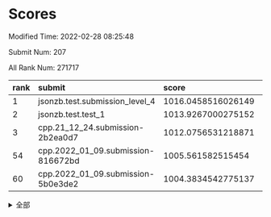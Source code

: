 # Scores

Modified Time: 2022-02-28 08:25:48

Submit Num: 207

All Rank Num: 271717

| rank |               submit               |       score        |       sigma        | pk_num |
| :--- | :--------------------------------- | :----------------- | :----------------- | :----- |
| 1    | jsonzb.test.submission_level_4     | 1016.0458516026149 | 0.8399432308088387 | 5252   |
| 2    | jsonzb.test.test_1                 | 1013.9267000275152 | 0.862425695462924  | 5252   |
| 3    | cpp.21_12_24.submission-2b2ea0d7   | 1012.0756531218871 | 0.8054048485540998 | 5252   |
| 54   | cpp.2022_01_09.submission-816672bd | 1005.561582515454  | 0.7175084324110247 | 5256   |
| 60   | cpp.2022_01_09.submission-5b0e3de2 | 1004.3834542775137 | 0.7095440415158376 | 5250   |


<details>
<summary>全部</summary>

| rank |                 submit                 |       score        |       sigma        | pk_num |
| :--- | :------------------------------------- | :----------------- | :----------------- | :----- |
| 1    | jsonzb.test.submission_level_4         | 1016.0458516026149 | 0.8399432308088387 | 5252   |
| 2    | jsonzb.test.test_1                     | 1013.9267000275152 | 0.862425695462924  | 5252   |
| 3    | cpp.21_12_24.submission-2b2ea0d7       | 1012.0756531218871 | 0.8054048485540998 | 5252   |
| 4    | gobigger.level_3.submission_level_3_22 | 1011.4494716214308 | 0.7869506112050505 | 5254   |
| 5    | gobigger.level_3.submission_level_3_29 | 1011.3050572776866 | 0.7520050287721994 | 5247   |
| 6    | gobigger.level_3.submission_level_3_3  | 1011.1264702469961 | 0.7881215410216654 | 5253   |
| 7    | gobigger.level_3.submission_level_3_6  | 1011.0146987896196 | 0.7619892201908453 | 5248   |
| 8    | gobigger.level_3.submission_level_3_28 | 1010.9980228973337 | 0.759405994226916  | 5249   |
| 9    | gobigger.level_3.submission_level_3_19 | 1010.9949123387812 | 0.7748972204326908 | 5249   |
| 10   | gobigger.level_3.submission_level_3_15 | 1010.9482739949867 | 0.760042217856327  | 5249   |
| 11   | gobigger.level_3.submission_level_3_42 | 1010.9138676552484 | 0.7505003324102273 | 5253   |
| 12   | gobigger.level_3.submission_level_3_5  | 1010.8237197880484 | 0.7618018284474345 | 5253   |
| 13   | gobigger.level_3.submission_level_3_31 | 1010.7962184216723 | 0.8132296294124125 | 5252   |
| 14   | gobigger.level_3.submission_level_3_0  | 1010.7627058206104 | 0.7578889352604902 | 5254   |
| 15   | gobigger.level_3.submission_level_3_14 | 1010.6905832844683 | 0.7658731402842441 | 5252   |
| 16   | gobigger.level_3.submission_level_3_36 | 1010.5522732961922 | 0.7943645844474465 | 5245   |
| 17   | gobigger.level_3.submission_level_3_20 | 1010.5226986144934 | 0.7640083598565595 | 5252   |
| 18   | gobigger.level_3.submission_level_3_38 | 1010.4701461179214 | 0.7539028610745933 | 5256   |
| 19   | gobigger.level_3.submission_level_3_12 | 1010.3093270838624 | 0.747646603898216  | 5246   |
| 20   | gobigger.level_3.submission_level_3_30 | 1010.3059067372678 | 0.7659472561143315 | 5250   |
| 21   | gobigger.level_3.submission_level_3_24 | 1010.2999136556614 | 0.7506343226889548 | 5248   |
| 22   | gobigger.level_3.submission_level_3_17 | 1010.2784038953621 | 0.7391186349028134 | 5250   |
| 23   | gobigger.level_3.submission_level_3_40 | 1010.2576356637542 | 0.7528782143924668 | 5245   |
| 24   | gobigger.level_3.submission_level_3_39 | 1010.2367365803061 | 0.7617448953821429 | 5251   |
| 25   | gobigger.level_3.submission_level_3_37 | 1010.2092282393453 | 0.7753528493587284 | 5254   |
| 26   | gobigger.level_3.submission_level_3_27 | 1010.2023926771684 | 0.7795213892194491 | 5248   |
| 27   | gobigger.level_3.submission_level_3_8  | 1010.1916292103363 | 0.7588166663786069 | 5255   |
| 28   | gobigger.level_3.submission_level_3_13 | 1010.0821413283603 | 0.7619832437055404 | 5251   |
| 29   | gobigger.level_3.submission_level_3_49 | 1010.0653512331695 | 0.7396630885873525 | 5251   |
| 30   | gobigger.level_3.submission_level_3_35 | 1009.9813299175382 | 0.7656936356713472 | 5250   |
| 31   | gobigger.level_3.submission_level_3_1  | 1009.9785593966388 | 0.7629009291425843 | 5249   |
| 32   | gobigger.level_3.submission_level_3_34 | 1009.9741999081509 | 0.7346227643661349 | 5255   |
| 33   | gobigger.level_3.submission_level_3_44 | 1009.9579636911097 | 0.7604145404939191 | 5250   |
| 34   | gobigger.level_3.submission_level_3_41 | 1009.9491438619567 | 0.759220849751367  | 5249   |
| 35   | gobigger.level_3.submission_level_3_33 | 1009.9243859060607 | 0.779053719575805  | 5243   |
| 36   | gobigger.level_3.submission_level_3_18 | 1009.8104857419466 | 0.7902272221776508 | 5250   |
| 37   | gobigger.level_3.submission_level_3_46 | 1009.8096308428832 | 0.7383904543850147 | 5252   |
| 38   | gobigger.level_3.submission_level_3_43 | 1009.744807183094  | 0.745875595000544  | 5249   |
| 39   | gobigger.level_3.submission_level_3_26 | 1009.6328007171139 | 0.7526171262939954 | 5251   |
| 40   | gobigger.level_3.submission_level_3_48 | 1009.5932864186184 | 0.7485265750619644 | 5251   |
| 41   | gobigger.level_3.submission_level_3_25 | 1009.5896319646608 | 0.750173227037528  | 5251   |
| 42   | gobigger.level_3.submission_level_3_4  | 1009.514681136119  | 0.750532779172307  | 5254   |
| 43   | gobigger.level_3.submission_level_3_47 | 1009.482541908131  | 0.7589840280907292 | 5251   |
| 44   | gobigger.level_3.submission_level_3_45 | 1009.4695090007381 | 0.7478614707677509 | 5247   |
| 45   | gobigger.level_3.submission_level_3_23 | 1009.4121921029015 | 0.7478537236534956 | 5244   |
| 46   | gobigger.level_3.submission_level_3_16 | 1009.358831956149  | 0.7643309937307365 | 5249   |
| 47   | gobigger.level_3.submission_level_3_2  | 1009.1814076337821 | 0.7511439574862151 | 5247   |
| 48   | gobigger.level_3.submission_level_3_32 | 1009.1747077435705 | 0.7579873246073093 | 5249   |
| 49   | gobigger.level_3.submission_level_3_21 | 1008.91142778755   | 0.7595484145646525 | 5246   |
| 50   | gobigger.level_3.submission_level_3_10 | 1008.8858553633518 | 0.7353278681061247 | 5251   |
| 51   | gobigger.level_3.submission_level_3_11 | 1008.6862425007082 | 0.7376993555156414 | 5245   |
| 52   | gobigger.level_3.submission_level_3_7  | 1008.5078662325024 | 0.7499630420892925 | 5251   |
| 53   | gobigger.level_3.submission_level_3_9  | 1008.2441521957167 | 0.7332202195405889 | 5248   |
| 54   | cpp.2022_01_09.submission-816672bd     | 1005.561582515454  | 0.7175084324110247 | 5256   |
| 55   | gobigger.level_1.submission_level_1_45 | 1004.9556215567723 | 0.7285474022404452 | 5252   |
| 56   | gobigger.level_1.submission_level_1_35 | 1004.5923758168807 | 0.7287365908312705 | 5247   |
| 57   | gobigger.level_1.submission_level_1_32 | 1004.5645557065428 | 0.723311930500825  | 5245   |
| 58   | gobigger.level_1.submission_level_1_43 | 1004.5262477599231 | 0.7272492940534677 | 5247   |
| 59   | gobigger.level_1.submission_level_1_14 | 1004.4045307673913 | 0.7385888016937843 | 5251   |
| 60   | cpp.2022_01_09.submission-5b0e3de2     | 1004.3834542775137 | 0.7095440415158376 | 5250   |
| 61   | gobigger.level_1.submission_level_1_46 | 1004.3432873860185 | 0.7163775701815076 | 5255   |
| 62   | gobigger.level_1.submission_level_1_17 | 1004.1995777838588 | 0.7180125462577256 | 5253   |
| 63   | gobigger.level_1.submission_level_1_9  | 1004.1278810639985 | 0.7209990957176324 | 5252   |
| 64   | gobigger.level_1.submission_level_1_3  | 1004.0501507207126 | 0.7281836289787265 | 5255   |
| 65   | gobigger.level_1.submission_level_1_7  | 1004.0180439400294 | 0.7120754870931428 | 5247   |
| 66   | gobigger.level_1.submission_level_1_49 | 1004.0045059781269 | 0.722442959159826  | 5254   |
| 67   | gobigger.level_1.submission_level_1_41 | 1003.952471273314  | 0.734708827356788  | 5250   |
| 68   | gobigger.level_1.submission_level_1_19 | 1003.9467995780316 | 0.7208186678689491 | 5254   |
| 69   | gobigger.level_1.submission_level_1_22 | 1003.9396043555176 | 0.7165603909044329 | 5255   |
| 70   | gobigger.level_1.submission_level_1_47 | 1003.8100564630697 | 0.7171719527630953 | 5252   |
| 71   | gobigger.level_1.submission_level_1_42 | 1003.6824560703844 | 0.7218950184355033 | 5244   |
| 72   | gobigger.level_1.submission_level_1_2  | 1003.6736937604555 | 0.7169485212705671 | 5247   |
| 73   | gobigger.level_1.submission_level_1_10 | 1003.6594797421824 | 0.7237317679192062 | 5253   |
| 74   | gobigger.level_1.submission_level_1_0  | 1003.5889930857743 | 0.7245952877681615 | 5249   |
| 75   | gobigger.level_1.submission_level_1_31 | 1003.5865900914105 | 0.7201951814039294 | 5249   |
| 76   | gobigger.level_1.submission_level_1_39 | 1003.586350977033  | 0.7122684973027847 | 5255   |
| 77   | gobigger.level_1.submission_level_1_36 | 1003.4779767742064 | 0.7181801985086583 | 5250   |
| 78   | gobigger.level_1.submission_level_1_24 | 1003.2996064697954 | 0.7115659264841043 | 5247   |
| 79   | gobigger.level_1.submission_level_1_40 | 1003.2946407459309 | 0.7275846242226367 | 5248   |
| 80   | gobigger.level_1.submission_level_1_37 | 1003.292567499828  | 0.7261630429467861 | 5254   |
| 81   | gobigger.level_1.submission_level_1_11 | 1003.2605082065454 | 0.7177709147618019 | 5250   |
| 82   | gobigger.level_1.submission_level_1_16 | 1003.2000142289569 | 0.7183107979418782 | 5255   |
| 83   | gobigger.level_1.submission_level_1_30 | 1003.1302650538516 | 0.7266639058343037 | 5255   |
| 84   | gobigger.level_1.submission_level_1_12 | 1003.1105833511994 | 0.7199939775853043 | 5253   |
| 85   | gobigger.level_1.submission_level_1_33 | 1003.0450996852112 | 0.7093665804266862 | 5252   |
| 86   | gobigger.level_1.submission_level_1_25 | 1003.0143485874556 | 0.7104325447263716 | 5254   |
| 87   | gobigger.level_1.submission_level_1_26 | 1002.9540489240528 | 0.7123752023636513 | 5254   |
| 88   | gobigger.level_1.submission_level_1_27 | 1002.9235370634347 | 0.7136875766461158 | 5252   |
| 89   | gobigger.level_1.submission_level_1_13 | 1002.8941545161288 | 0.7139584124683238 | 5252   |
| 90   | gobigger.level_1.submission_level_1_48 | 1002.7100021660062 | 0.7150721867539706 | 5247   |
| 91   | gobigger.level_1.submission_level_1_29 | 1002.6183841513177 | 0.7202427489052643 | 5249   |
| 92   | gobigger.level_1.submission_level_1_44 | 1002.5749445058982 | 0.7071553219233326 | 5251   |
| 93   | gobigger.level_1.submission_level_1_15 | 1002.5593342909149 | 0.7129249622794542 | 5247   |
| 94   | gobigger.level_1.submission_level_1_38 | 1002.4838694889244 | 0.6992624199936762 | 5254   |
| 95   | gobigger.level_1.submission_level_1_23 | 1002.45577079914   | 0.7141281464300102 | 5254   |
| 96   | gobigger.level_1.submission_level_1_28 | 1002.3710814122614 | 0.7192865398653769 | 5250   |
| 97   | gobigger.level_1.submission_level_1_20 | 1002.3108561082944 | 0.7113496683533739 | 5251   |
| 98   | gobigger.level_1.submission_level_1_34 | 1002.2729495159126 | 0.7109506439948984 | 5255   |
| 99   | gobigger.level_1.submission_level_1_8  | 1002.2340853486065 | 0.7163455054434028 | 5248   |
| 100  | gobigger.level_1.submission_level_1_4  | 1002.1837989411806 | 0.7219280242065563 | 5247   |
| 101  | gobigger.level_1.submission_level_1_18 | 1002.1814381699224 | 0.7141012617442676 | 5255   |
| 102  | gobigger.level_1.submission_level_1_5  | 1002.0322699805541 | 0.7067125299898928 | 5251   |
| 103  | gobigger.level_1.submission_level_1_6  | 1002.0107097892679 | 0.7231573488784444 | 5247   |
| 104  | gobigger.level_1.submission_level_1_1  | 1001.9889700746975 | 0.7158477460423397 | 5250   |
| 105  | gobigger.level_1.submission_level_1_21 | 1001.895839088843  | 0.7199082656391548 | 5250   |
| 106  | gobigger.random.submission_random_5    | 997.2666717613797  | 0.7096709934499775 | 5249   |
| 107  | gobigger.random.submission_random_20   | 997.0786607189934  | 0.6968984056403874 | 5251   |
| 108  | gobigger.random.submission_random_25   | 996.9411918903454  | 0.7078474556450326 | 5252   |
| 109  | gobigger.random.submission_random_10   | 996.8759120766586  | 0.7129926207049301 | 5252   |
| 110  | gobigger.random.submission_random_12   | 996.7923140744567  | 0.7143751212395256 | 5254   |
| 111  | gobigger.random.submission_random_45   | 996.7233920585079  | 0.7139966275313107 | 5251   |
| 112  | gobigger.random.submission_random_42   | 996.6416510096868  | 0.6996489007260622 | 5254   |
| 113  | gobigger.random.submission_random_37   | 996.6257374634199  | 0.7050846064326137 | 5253   |
| 114  | gobigger.random.submission_random_18   | 996.6136999977375  | 0.7089720426511151 | 5247   |
| 115  | gobigger.random.submission_random_15   | 996.5884716663214  | 0.7335661485418675 | 5254   |
| 116  | gobigger.random.submission_random_24   | 996.5825712018171  | 0.7049151286857624 | 5253   |
| 117  | gobigger.random.submission_random_27   | 996.5502951526581  | 0.7176280617052078 | 5255   |
| 118  | gobigger.random.submission_random_2    | 996.4653051475957  | 0.6985363821519975 | 5252   |
| 119  | gobigger.random.submission_random_47   | 996.3506944192618  | 0.712532375142192  | 5249   |
| 120  | gobigger.random.submission_random_1    | 996.3101460810334  | 0.7074489465477738 | 5251   |
| 121  | gobigger.random.submission_random_46   | 996.2840530517354  | 0.6989688349833152 | 5256   |
| 122  | gobigger.random.submission_random_33   | 996.2523027042333  | 0.7033574520917757 | 5256   |
| 123  | gobigger.random.submission_random_21   | 996.1808991734197  | 0.7112402521942333 | 5250   |
| 124  | gobigger.random.submission_random_35   | 996.0819524604271  | 0.7017001374538943 | 5260   |
| 125  | gobigger.random.submission_random_40   | 996.0472353551712  | 0.7138821593917261 | 5253   |
| 126  | gobigger.random.submission_random_9    | 996.0420056007479  | 0.7170555842781022 | 5254   |
| 127  | gobigger.random.submission_random_23   | 996.0180736968279  | 0.6942454275664364 | 5246   |
| 128  | gobigger.random.submission_random_49   | 996.0055106582029  | 0.7009373008375653 | 5248   |
| 129  | gobigger.random.submission_random_3    | 996.0002410848602  | 0.707205877252453  | 5251   |
| 130  | gobigger.random.submission_random_17   | 995.9342548221471  | 0.7212048345955343 | 5246   |
| 131  | gobigger.random.submission_random_43   | 995.9336431904123  | 0.7119878417004137 | 5252   |
| 132  | gobigger.random.submission_random_29   | 995.9156869626678  | 0.7072763169537523 | 5251   |
| 133  | gobigger.random.submission_random_36   | 995.914150792096   | 0.7087202858773649 | 5252   |
| 134  | gobigger.random.submission_random_26   | 995.8414790602696  | 0.7074613877819468 | 5247   |
| 135  | gobigger.random.submission_random_34   | 995.8193666458218  | 0.7130237184720725 | 5252   |
| 136  | gobigger.random.submission_random_39   | 995.799817957439   | 0.6960341259121182 | 5246   |
| 137  | gobigger.random.submission_random_30   | 995.7424461875519  | 0.7103879646683497 | 5259   |
| 138  | gobigger.random.submission_random_16   | 995.7378811729816  | 0.7100568575076255 | 5252   |
| 139  | gobigger.random.submission_random_13   | 995.7206328824693  | 0.7235254761284857 | 5250   |
| 140  | gobigger.random.submission_random_48   | 995.6673711539647  | 0.7066839464204121 | 5252   |
| 141  | gobigger.random.submission_random_0    | 995.6478291109988  | 0.7144502922287579 | 5246   |
| 142  | gobigger.random.submission_random_11   | 995.6358841562097  | 0.7093783864502519 | 5252   |
| 143  | gobigger.random.submission_random_4    | 995.629431587034   | 0.7150953269681579 | 5246   |
| 144  | gobigger.random.submission_random_32   | 995.5734862394895  | 0.7113800836369926 | 5252   |
| 145  | gobigger.random.submission_random_6    | 995.5144108660824  | 0.7094424282250454 | 5246   |
| 146  | gobigger.random.submission_random_41   | 995.5110198624757  | 0.7035754185426997 | 5250   |
| 147  | gobigger.random.submission_random_28   | 995.4741674884314  | 0.709391776964522  | 5249   |
| 148  | gobigger.random.submission_random_38   | 995.4714439780911  | 0.7174299294792166 | 5248   |
| 149  | gobigger.random.submission_random_8    | 995.3097444762518  | 0.7028697630779646 | 5246   |
| 150  | gobigger.random.submission_random_19   | 995.2692768238255  | 0.7140216751536614 | 5252   |
| 151  | gobigger.random.submission_random_7    | 995.148005583636   | 0.7203210497282923 | 5250   |
| 152  | gobigger.random.submission_random_14   | 994.9557842810742  | 0.7144499357297657 | 5251   |
| 153  | gobigger.random.submission_random_31   | 994.9503091358545  | 0.7282955743390279 | 5253   |
| 154  | gobigger.random.submission_random_44   | 994.9460589830285  | 0.7265603326794146 | 5248   |
| 155  | gobigger.random.submission_random_22   | 994.4116857720337  | 0.722775946635657  | 5249   |
| 156  | gobigger.level_2.submission_level_2_37 | 993.7859760451277  | 0.7284876164669913 | 5250   |
| 157  | gobigger.level_2.submission_level_2_12 | 993.753374414783   | 0.7374647229433597 | 5252   |
| 158  | gobigger.level_2.submission_level_2_44 | 993.5568559279901  | 0.7549740858419267 | 5250   |
| 159  | gobigger.level_2.submission_level_2_43 | 993.4486673137819  | 0.7222810695169615 | 5249   |
| 160  | gobigger.level_2.submission_level_2_31 | 993.1838346592633  | 0.7431787650845216 | 5253   |
| 161  | gobigger.level_2.submission_level_2_30 | 993.0824077806451  | 0.7468324638645404 | 5247   |
| 162  | gobigger.level_2.submission_level_2_24 | 993.0699446790724  | 0.7567163982934471 | 5246   |
| 163  | gobigger.level_2.submission_level_2_23 | 993.0350557922485  | 0.7311641164393617 | 5251   |
| 164  | gobigger.level_2.submission_level_2_28 | 992.9074914094176  | 0.7480424374814911 | 5248   |
| 165  | gobigger.level_2.submission_level_2_27 | 992.7858244218222  | 0.7371047586389057 | 5250   |
| 166  | gobigger.level_2.submission_level_2_39 | 992.7527000606024  | 0.740227378062563  | 5246   |
| 167  | gobigger.level_2.submission_level_2_34 | 992.7199893541823  | 0.7521509167470353 | 5250   |
| 168  | gobigger.level_2.submission_level_2_33 | 992.6110416983113  | 0.7436202299766294 | 5247   |
| 169  | gobigger.level_2.submission_level_2_25 | 992.6099318385955  | 0.7288284499144224 | 5251   |
| 170  | gobigger.level_2.submission_level_2_14 | 992.5098246070833  | 0.7375234645344623 | 5251   |
| 171  | gobigger.level_2.submission_level_2_48 | 992.4880598658261  | 0.7433728537487895 | 5250   |
| 172  | gobigger.level_2.submission_level_2_15 | 992.4830294084293  | 0.7557230272252745 | 5251   |
| 173  | gobigger.level_2.submission_level_2_0  | 992.2052288323092  | 0.750065375126703  | 5257   |
| 174  | gobigger.level_2.submission_level_2_8  | 992.1396621597202  | 0.7426122282143194 | 5245   |
| 175  | gobigger.level_2.submission_level_2_11 | 992.1235368909456  | 0.7344927180324679 | 5258   |
| 176  | gobigger.level_2.submission_level_2_35 | 992.1214760395328  | 0.7459364741686187 | 5249   |
| 177  | gobigger.level_2.submission_level_2_6  | 992.0963890194311  | 0.7308284901523638 | 5253   |
| 178  | gobigger.level_2.submission_level_2_22 | 991.9931963709395  | 0.7530957220055522 | 5249   |
| 179  | gobigger.level_2.submission_level_2_19 | 991.9918999188042  | 0.7384340898354761 | 5249   |
| 180  | gobigger.level_2.submission_level_2_4  | 991.967256212187   | 0.7447536838553148 | 5251   |
| 181  | gobigger.level_2.submission_level_2_21 | 991.9628760287538  | 0.7310955511960575 | 5255   |
| 182  | gobigger.level_2.submission_level_2_32 | 991.8039140757445  | 0.7372535146768164 | 5250   |
| 183  | gobigger.level_2.submission_level_2_5  | 991.7959247157778  | 0.7373680444627168 | 5251   |
| 184  | gobigger.level_2.submission_level_2_42 | 991.7526727063541  | 0.7456815799151072 | 5251   |
| 185  | gobigger.level_2.submission_level_2_38 | 991.7364352726689  | 0.7390237397380354 | 5250   |
| 186  | gobigger.level_2.submission_level_2_26 | 991.7171480059955  | 0.7429885566875044 | 5250   |
| 187  | gobigger.level_2.submission_level_2_17 | 991.6567995132032  | 0.7402221110037778 | 5252   |
| 188  | gobigger.level_2.submission_level_2_20 | 991.6220688894516  | 0.7420550980782266 | 5254   |
| 189  | gobigger.level_2.submission_level_2_36 | 991.5661578411676  | 0.7440442382646795 | 5247   |
| 190  | gobigger.level_2.submission_level_2_7  | 991.5543289297199  | 0.7349367208300559 | 5249   |
| 191  | gobigger.level_2.submission_level_2_41 | 991.5271078179276  | 0.7527130782200321 | 5253   |
| 192  | gobigger.level_2.submission_level_2_18 | 991.5141169845643  | 0.7482660998914992 | 5251   |
| 193  | gobigger.level_2.submission_level_2_29 | 991.5065922819813  | 0.7682698925403306 | 5256   |
| 194  | gobigger.level_2.submission_level_2_40 | 991.4796357708047  | 0.7587934572067757 | 5253   |
| 195  | gobigger.level_2.submission_level_2_13 | 991.2905226778316  | 0.744348797166672  | 5253   |
| 196  | gobigger.level_2.submission_level_2_46 | 991.1874670370363  | 0.7543435992909436 | 5245   |
| 197  | gobigger.level_2.submission_level_2_10 | 990.9580135365591  | 0.7654993503005862 | 5250   |
| 198  | gobigger.level_2.submission_level_2_49 | 990.9151270399462  | 0.7591088914559231 | 5248   |
| 199  | gobigger.level_2.submission_level_2_3  | 990.7231416800834  | 0.7674774660964727 | 5248   |
| 200  | gobigger.level_2.submission_level_2_16 | 990.6995417062936  | 0.771675956035141  | 5253   |
| 201  | gobigger.level_2.submission_level_2_2  | 990.6146185063757  | 0.7806035642457125 | 5252   |
| 202  | gobigger.level_2.submission_level_2_45 | 990.4419658617494  | 0.7510808079991466 | 5247   |
| 203  | gobigger.level_2.submission_level_2_1  | 990.4415552852812  | 0.7670157287004894 | 5249   |
| 204  | gobigger.level_2.submission_level_2_47 | 990.2995384607485  | 0.7814741254005335 | 5248   |
| 205  | gobigger.level_2.submission_level_2_9  | 990.2699643693367  | 0.7673298975229087 | 5249   |
| 206  | gobigger.none.submission_none_0        | 976.7388367844562  | 1.3585682081564197 | 5250   |
| 207  | gobigger.none.submission_none_1        | 974.7207288541097  | 1.5789220167740894 | 5249   |

</details>